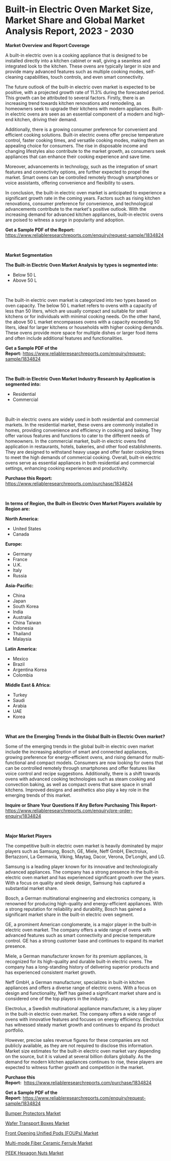 <p><h1>Built-in Electric Oven Market Size, Market Share and Global Market Analysis Report, 2023 - 2030</h1></p><p><strong>Market Overview and Report Coverage</strong></p>
<p><p>A built-in electric oven is a cooking appliance that is designed to be installed directly into a kitchen cabinet or wall, giving a seamless and integrated look to the kitchen. These ovens are typically larger in size and provide many advanced features such as multiple cooking modes, self-cleaning capabilities, touch controls, and even smart connectivity.</p><p>The future outlook of the built-in electric oven market is expected to be positive, with a projected growth rate of 11.3% during the forecasted period. This growth can be attributed to several factors. Firstly, there is an increasing trend towards kitchen renovations and remodeling, as homeowners seek to upgrade their kitchens with modern appliances. Built-in electric ovens are seen as an essential component of a modern and high-end kitchen, driving their demand.</p><p>Additionally, there is a growing consumer preference for convenient and efficient cooking solutions. Built-in electric ovens offer precise temperature control, faster cooking times, and versatile cooking modes, making them an appealing choice for consumers. The rise in disposable income and changing lifestyles also contribute to the market growth, as consumers seek appliances that can enhance their cooking experience and save time.</p><p>Moreover, advancements in technology, such as the integration of smart features and connectivity options, are further expected to propel the market. Smart ovens can be controlled remotely through smartphones or voice assistants, offering convenience and flexibility to users.</p><p>In conclusion, the built-in electric oven market is anticipated to experience a significant growth rate in the coming years. Factors such as rising kitchen renovations, consumer preference for convenience, and technological advancements contribute to the market's positive outlook. With the increasing demand for advanced kitchen appliances, built-in electric ovens are poised to witness a surge in popularity and adoption.</p></p>
<p><strong>Get a Sample PDF of the Report:</strong> <a href="https://www.reliableresearchreports.com/enquiry/request-sample/1834824">https://www.reliableresearchreports.com/enquiry/request-sample/1834824</a></p>
<p>&nbsp;</p>
<p><strong>Market Segmentation</strong></p>
<p><strong>The Built-in Electric Oven Market Analysis by types is segmented into:</strong></p>
<p><ul><li>Below 50 L</li><li>Above 50 L</li></ul></p>
<p>&nbsp;</p>
<p><p>The built-in electric oven market is categorized into two types based on oven capacity. The below 50 L market refers to ovens with a capacity of less than 50 liters, which are usually compact and suitable for small kitchens or for individuals with minimal cooking needs. On the other hand, the above 50 L market encompasses ovens with a capacity exceeding 50 liters, ideal for larger kitchens or households with higher cooking demands. These ovens provide more space for multiple dishes or larger food items and often include additional features and functionalities.</p></p>
<p><strong>Get a Sample PDF of the Report:</strong>&nbsp;<a href="https://www.reliableresearchreports.com/enquiry/request-sample/1834824">https://www.reliableresearchreports.com/enquiry/request-sample/1834824</a></p>
<p>&nbsp;</p>
<p><strong>The Built-in Electric Oven Market Industry Research by Application is segmented into:</strong></p>
<p><ul><li>Residential</li><li>Commercial</li></ul></p>
<p>&nbsp;</p>
<p><p>Built-in electric ovens are widely used in both residential and commercial markets. In the residential market, these ovens are commonly installed in homes, providing convenience and efficiency in cooking and baking. They offer various features and functions to cater to the different needs of homeowners. In the commercial market, built-in electric ovens find application in restaurants, hotels, bakeries, and other food establishments. They are designed to withstand heavy usage and offer faster cooking times to meet the high demands of commercial cooking. Overall, built-in electric ovens serve as essential appliances in both residential and commercial settings, enhancing cooking experiences and productivity.</p></p>
<p><strong>Purchase this Report:</strong>&nbsp; <a href="https://www.reliableresearchreports.com/purchase/1834824">https://www.reliableresearchreports.com/purchase/1834824</a></p>
<p>&nbsp;</p>
<p><strong>In terms of Region, the Built-in Electric Oven Market Players available by Region are:</strong></p>
<p>
    <p> <strong> North America: </strong>
        <ul>
            <li>United States</li>
            <li>Canada</li>
        </ul>
        </p> 
    <p> <strong> Europe: </strong>
        <ul>
            <li>Germany</li>
            <li>France</li>
            <li>U.K.</li>
            <li>Italy</li>
            <li>Russia</li>
        </ul>
        </p> 
    <p> <strong> Asia-Pacific: </strong>
        <ul>
            <li>China</li>
            <li>Japan</li>
            <li>South Korea</li>
            <li>India</li>
            <li>Australia</li>
            <li>China Taiwan</li>
            <li>Indonesia</li>
            <li>Thailand</li>
            <li>Malaysia</li>
        </ul>
        </p> 
    <p> <strong> Latin America: </strong>
        <ul>
            <li>Mexico</li>
            <li>Brazil</li>
            <li>Argentina Korea</li>
            <li>Colombia</li>
        </ul>
        </p> 
    <p> <strong> Middle East & Africa: </strong>
        <ul>
            <li>Turkey</li>
            <li>Saudi</li>
            <li>Arabia</li>
            <li>UAE</li>
            <li>Korea</li>
        </ul>
    </p>
    </p>
<p>&nbsp;</p>
<p><strong>What are the Emerging Trends in the Global Built-in Electric Oven market?</strong></p>
<p><p>Some of the emerging trends in the global built-in electric oven market include the increasing adoption of smart and connected appliances, growing preference for energy-efficient ovens, and rising demand for multi-functional and compact models. Consumers are now looking for ovens that can be controlled remotely through smartphones and offer features like voice control and recipe suggestions. Additionally, there is a shift towards ovens with advanced cooking technologies such as steam cooking and convection baking, as well as compact ovens that save space in small kitchens. Improved designs and aesthetics also play a key role in the emerging trends of this market.</p></p>
<p><strong>Inquire or Share Your Questions If Any Before Purchasing This Report</strong>- <a href="https://www.reliableresearchreports.com/enquiry/pre-order-enquiry/1834824">https://www.reliableresearchreports.com/enquiry/pre-order-enquiry/1834824</a></p>
<p>&nbsp;</p>
<p><strong>Major Market Players</strong></p>
<p><p>The competitive built-in electric oven market is heavily dominated by major players such as Samsung, Bosch, GE, Miele, Neff GmbH, Electrolux, Bertazzoni, La Germania, Viking, Maytag, Dacor, Verona, De’Longhi, and LG.</p><p>Samsung is a leading player known for its innovative and technologically advanced appliances. The company has a strong presence in the built-in electric oven market and has experienced significant growth over the years. With a focus on quality and sleek design, Samsung has captured a substantial market share.</p><p>Bosch, a German multinational engineering and electronics company, is renowned for producing high-quality and energy-efficient appliances. With a strong reputation for reliability and durability, Bosch has gained a significant market share in the built-in electric oven segment.</p><p>GE, a prominent American conglomerate, is a major player in the built-in electric oven market. The company offers a wide range of ovens with advanced features such as smart connectivity and precise temperature control. GE has a strong customer base and continues to expand its market presence.</p><p>Miele, a German manufacturer known for its premium appliances, is recognized for its high-quality and durable built-in electric ovens. The company has a long-standing history of delivering superior products and has experienced consistent market growth.</p><p>Neff GmbH, a German manufacturer, specializes in built-in kitchen appliances and offers a diverse range of electric ovens. With a focus on design and functionality, Neff has gained a significant market share and is considered one of the top players in the industry.</p><p>Electrolux, a Swedish multinational appliance manufacturer, is a key player in the built-in electric oven market. The company offers a wide range of ovens with innovative features and focuses on energy efficiency. Electrolux has witnessed steady market growth and continues to expand its product portfolio.</p><p>However, precise sales revenue figures for these companies are not publicly available, as they are not required to disclose this information. Market size estimates for the built-in electric oven market vary depending on the source, but it is valued at several billion dollars globally. As the demand for modern kitchen appliances continues to rise, these players are expected to witness further growth and competition in the market.</p></p>
<p><strong>Purchase this Report:</strong>&nbsp;&nbsp;<a href="https://www.reliableresearchreports.com/purchase/1834824">https://www.reliableresearchreports.com/purchase/1834824</a></p>
<p></p>
<p><strong>Get a Sample PDF of the Report:</strong>&nbsp;<a href="https://www.reliableresearchreports.com/enquiry/request-sample/1834824">https://www.reliableresearchreports.com/enquiry/request-sample/1834824</a></p>
<p><p><a href="https://www.linkedin.com/pulse/decoding-bumper-protectors-market-deep-dive-latest-trends/">Bumper Protectors Market</a></p><p><a href="https://medium.com/@kcekkboop72786/decoding-wafer-transport-boxes-market-metrics-market-share-trends-and-growth-patterns-80852f1a4a21">Wafer Transport Boxes Market</a></p><p><a href="https://medium.com/@catherinemartinez15/front-opening-unified-pods-foups-market-trends-forecast-and-competitive-analysis-to-2030-da96dc7bcc99">Front Opening Unified Pods (FOUPs) Market</a></p><p><a href="https://github.com/RichRobinson5/Market-Research-Report-List-2/blob/main/multi-mode-fiber-ceramic-ferrule-market.md">Multi-mode Fiber Ceramic Ferrule Market</a></p><p><a href="https://www.linkedin.com/pulse/peek-hexagon-nuts-market-size-share-amp-trends-analysis-report/">PEEK Hexagon Nuts Market</a></p></p>